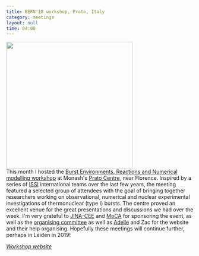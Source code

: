 ```yaml
---
title: BERN'18 workshop, Prato, Italy
category: meetings
layout: null
time: 04:00
---
```

<!-- converted from blosxom format post by dkg 22.1.2022 -->
<img src="https://burst.sci.monash.edu/bern18/photos/DSC_0292.jpg" width="340"><br>
This month I hosted the 
<a href="https://burst.sci.monash.edu/bern18">Burst Environments, Reactions and Numerical modelling workshop</a> at Monash's <a href="http://monash.it">Prato Centre</a>, near Florence.
Inspired by a series of <a href="http://www.issibern.ch">ISSI</a> international teams over the last few years, the meeting featured a selected group of attendees with the goal of bringing together researchers working on observational, numerical and nuclear experimental investigations of thermonuclear (type I) bursts.
The centre proved an excellent venue for the great presentations and discussions we had over the week. I'm very grateful to 
<a href="https://www.jinaweb.org">JINA-CEE</a> and
<a href="http://www.monash.edu/moca">MoCA</a> for sponsoring the event,
as well as the <a href="https://burst.sci.monash.edu/bern18/contact.html">organising committee</a> as well as <a href="https://twitter.com/astro_del?lang=en">Adelle</a> and Zac for the website and their help organising.
Hopefully these meetings will continue further, perhaps in Leiden in 2019!
</p>
<p><em><a href="https://burst.sci.monash.edu/bern18">Workshop website</a> </em></p>
